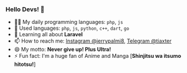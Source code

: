 ### Hello Devs! 👋

- 👨‍💻 My daily programming languages: ```php```, ```js```
- 🚩 Used languages: ```php```, ```js```, ```python```, ```c++```, ```dart```, ```go```
- 🏫 Learning all about **Laravel**
- 📫 How to reach me: [Instagram @jerrypalmi8](https://www.instagram.com/jerrypalmi8/), [Telegram @tiaxter](https://t.me/tiaxter)
- 😄 My motto: **Never give up! Plus Ultra!**
- ⚡ Fun fact: I'm a huge fan of Anime and Manga [**Shinjitsu wa itsumo hitotsu!**]
